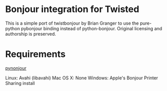 Bonjour integration for Twisted
===============================

This is a simple port of twistbonjour by Brian Granger to use the pure-python pybonjour binding instead of python-bonjour. Original licensing and authorship is preserved.


Requirements
============

[pynonjour](http://code.google.com/p/pybonjour/)

Linux: Avahi (libavahi)
Mac OS X: None
Windows: Apple's Bonjour Printer Sharing install